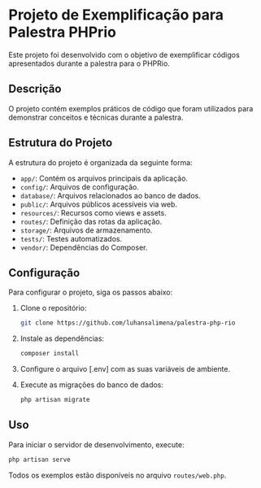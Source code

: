 # Projeto de Exemplificação para Palestra PHPrio

Este projeto foi desenvolvido com o objetivo de exemplificar códigos apresentados durante a palestra para o PHPRio.

## Descrição

O projeto contém exemplos práticos de código que foram utilizados para demonstrar conceitos e técnicas durante a palestra.

## Estrutura do Projeto

A estrutura do projeto é organizada da seguinte forma:

- `app/`: Contém os arquivos principais da aplicação.
- `config/`: Arquivos de configuração.
- `database/`: Arquivos relacionados ao banco de dados.
- `public/`: Arquivos públicos acessíveis via web.
- `resources/`: Recursos como views e assets.
- `routes/`: Definição das rotas da aplicação.
- `storage/`: Arquivos de armazenamento.
- `tests/`: Testes automatizados.
- `vendor/`: Dependências do Composer.

## Configuração

Para configurar o projeto, siga os passos abaixo:

1. Clone o repositório:
    ```sh
    git clone https://github.com/luhansalimena/palestra-php-rio
    ```

2. Instale as dependências:
    ```sh
    composer install
    ```

3. Configure o arquivo [.env] com as suas variáveis de ambiente.

4. Execute as migrações do banco de dados:
    ```sh
    php artisan migrate
    ```

## Uso

Para iniciar o servidor de desenvolvimento, execute:
```sh
php artisan serve

```
Todos os exemplos estão disponíveis no arquivo `routes/web.php`.